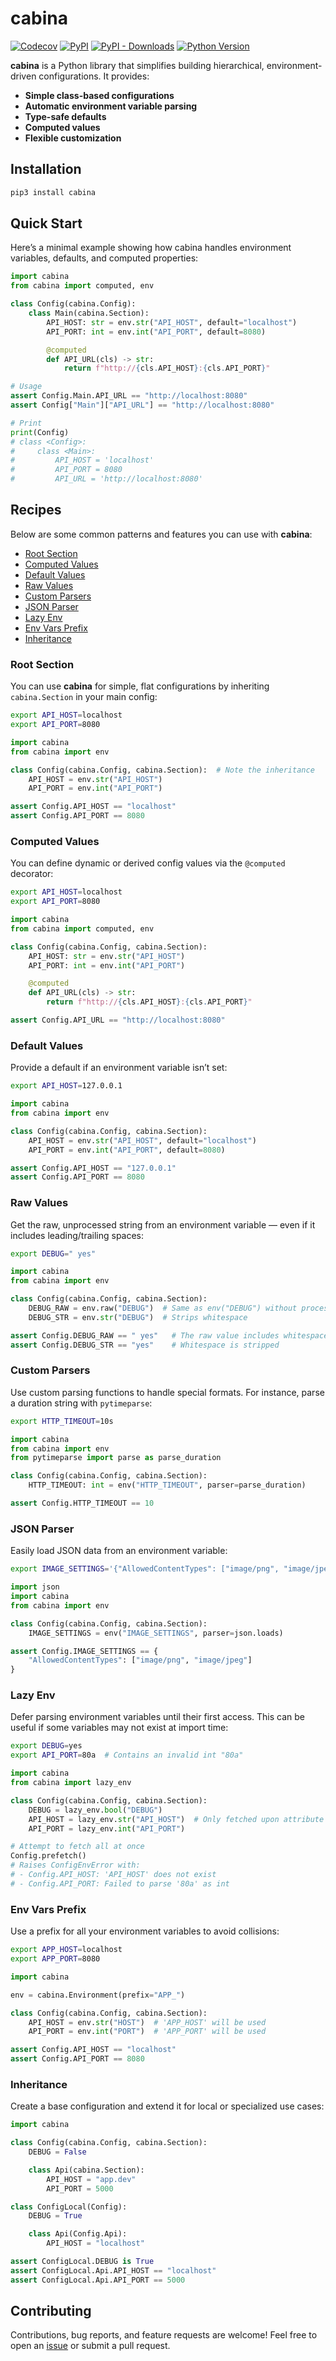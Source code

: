 # cabina

[![Codecov](https://img.shields.io/codecov/c/github/tsv1/cabina/main.svg?style=flat-square)](https://codecov.io/gh/tsv1/cabina)
[![PyPI](https://img.shields.io/pypi/v/cabina.svg?style=flat-square)](https://pypi.python.org/pypi/cabina/)
[![PyPI - Downloads](https://img.shields.io/pypi/dm/cabina?style=flat-square)](https://pypi.python.org/pypi/cabina/)
[![Python Version](https://img.shields.io/pypi/pyversions/cabina.svg?style=flat-square)](https://pypi.python.org/pypi/cabina/)

**cabina** is a Python library that simplifies building hierarchical, environment-driven configurations. It provides:

- **Simple class-based configurations**  
- **Automatic environment variable parsing**  
- **Type-safe defaults**  
- **Computed values**  
- **Flexible customization**  

## Installation

```sh
pip3 install cabina
```

## Quick Start

Here’s a minimal example showing how cabina handles environment variables, defaults, and computed properties:

```python
import cabina
from cabina import computed, env

class Config(cabina.Config):
    class Main(cabina.Section):
        API_HOST: str = env.str("API_HOST", default="localhost")
        API_PORT: int = env.int("API_PORT", default=8080)

        @computed
        def API_URL(cls) -> str:
            return f"http://{cls.API_HOST}:{cls.API_PORT}"

# Usage
assert Config.Main.API_URL == "http://localhost:8080"
assert Config["Main"]["API_URL"] == "http://localhost:8080"

# Print
print(Config)
# class <Config>:
#     class <Main>:
#         API_HOST = 'localhost'
#         API_PORT = 8080
#         API_URL = 'http://localhost:8080'
```

## Recipes

Below are some common patterns and features you can use with **cabina**:

- [Root Section](#root-section)  
- [Computed Values](#computed-values)  
- [Default Values](#default-values)  
- [Raw Values](#raw-values)  
- [Custom Parsers](#custom-parsers)  
- [JSON Parser](#json-parser)  
- [Lazy Env](#lazy-env)  
- [Env Vars Prefix](#env-vars-prefix)  
- [Inheritance](#inheritance)

### Root Section

You can use **cabina** for simple, flat configurations by inheriting `cabina.Section` in your main config:

```sh
export API_HOST=localhost
export API_PORT=8080
```

```python
import cabina
from cabina import env

class Config(cabina.Config, cabina.Section):  # Note the inheritance
    API_HOST = env.str("API_HOST")
    API_PORT = env.int("API_PORT")

assert Config.API_HOST == "localhost"
assert Config.API_PORT == 8080
```

### Computed Values

You can define dynamic or derived config values via the `@computed` decorator:

```sh
export API_HOST=localhost
export API_PORT=8080
```

```python
import cabina
from cabina import computed, env

class Config(cabina.Config, cabina.Section):
    API_HOST: str = env.str("API_HOST")
    API_PORT: int = env.int("API_PORT")

    @computed
    def API_URL(cls) -> str:
        return f"http://{cls.API_HOST}:{cls.API_PORT}"

assert Config.API_URL == "http://localhost:8080"
```

### Default Values

Provide a default if an environment variable isn’t set:

```sh
export API_HOST=127.0.0.1
```

```python
import cabina
from cabina import env

class Config(cabina.Config, cabina.Section):
    API_HOST = env.str("API_HOST", default="localhost")
    API_PORT = env.int("API_PORT", default=8080)

assert Config.API_HOST == "127.0.0.1"
assert Config.API_PORT == 8080
```

### Raw Values

Get the raw, unprocessed string from an environment variable — even if it includes leading/trailing spaces:

```sh
export DEBUG=" yes"
```

```python
import cabina
from cabina import env

class Config(cabina.Config, cabina.Section):
    DEBUG_RAW = env.raw("DEBUG")  # Same as env("DEBUG") without processing
    DEBUG_STR = env.str("DEBUG")  # Strips whitespace

assert Config.DEBUG_RAW == " yes"   # The raw value includes whitespace
assert Config.DEBUG_STR == "yes"    # Whitespace is stripped
```

### Custom Parsers

Use custom parsing functions to handle special formats. For instance, parse a duration string with `pytimeparse`:

```sh
export HTTP_TIMEOUT=10s
```

```python
import cabina
from cabina import env
from pytimeparse import parse as parse_duration

class Config(cabina.Config, cabina.Section):
    HTTP_TIMEOUT: int = env("HTTP_TIMEOUT", parser=parse_duration)

assert Config.HTTP_TIMEOUT == 10
```

### JSON Parser

Easily load JSON data from an environment variable:

```sh
export IMAGE_SETTINGS='{"AllowedContentTypes": ["image/png", "image/jpeg"]}'
```

```python
import json
import cabina
from cabina import env

class Config(cabina.Config, cabina.Section):
    IMAGE_SETTINGS = env("IMAGE_SETTINGS", parser=json.loads)

assert Config.IMAGE_SETTINGS == {
    "AllowedContentTypes": ["image/png", "image/jpeg"]
}
```

### Lazy Env

Defer parsing environment variables until their first access. This can be useful if some variables may not exist at import time:

```sh
export DEBUG=yes
export API_PORT=80a  # Contains an invalid int "80a"
```

```python
import cabina
from cabina import lazy_env

class Config(cabina.Config, cabina.Section):
    DEBUG = lazy_env.bool("DEBUG")
    API_HOST = lazy_env.str("API_HOST")  # Only fetched upon attribute access
    API_PORT = lazy_env.int("API_PORT")

# Attempt to fetch all at once
Config.prefetch()
# Raises ConfigEnvError with:
# - Config.API_HOST: 'API_HOST' does not exist
# - Config.API_PORT: Failed to parse '80a' as int
```

### Env Vars Prefix

Use a prefix for all your environment variables to avoid collisions:

```sh
export APP_HOST=localhost
export APP_PORT=8080
```

```python
import cabina

env = cabina.Environment(prefix="APP_")

class Config(cabina.Config, cabina.Section):
    API_HOST = env.str("HOST")  # 'APP_HOST' will be used
    API_PORT = env.int("PORT")  # 'APP_PORT' will be used

assert Config.API_HOST == "localhost"
assert Config.API_PORT == 8080
```

### Inheritance

Create a base configuration and extend it for local or specialized use cases:

```python
import cabina

class Config(cabina.Config, cabina.Section):
    DEBUG = False

    class Api(cabina.Section):
        API_HOST = "app.dev"
        API_PORT = 5000

class ConfigLocal(Config):
    DEBUG = True

    class Api(Config.Api):
        API_HOST = "localhost"

assert ConfigLocal.DEBUG is True
assert ConfigLocal.Api.API_HOST == "localhost"
assert ConfigLocal.Api.API_PORT == 5000
```

## Contributing

Contributions, bug reports, and feature requests are welcome! Feel free to open an [issue](https://github.com/tsv1/cabina/issues) or submit a pull request.
